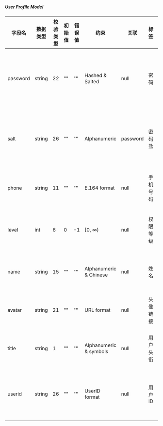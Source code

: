 ##### User Profile Model
| 字段名      | 数据类型   | 校验类型 | 初始值 | 错误值 | 约束                     | 关联       | 标签   | 说明              |
|----------|--------|------|-----|-----|------------------------|----------|------|-----------------|
| password | string | 22   | ""  | ""  | Hashed & Salted        | null     | 密码   | 用户账户密码，存储为哈希加盐值 |
| salt     | string | 26   | ""  | ""  | Alphanumeric           | password | 密码盐  | 用于增强密码安全性的随机字符串 |
| phone    | string | 11   | ""  | ""  | E.164 format           | null     | 手机号码 | 用户绑定的手机号码       |
| level    | int    | 6    | 0   | -1  | [0, ∞)                 | null     | 权限等级 | 用户在系统中的权限层级     |
| name     | string | 15   | ""  | ""  | Alphanumeric & Chinese | null     | 姓名   | 用户的真实姓名或昵称      |
| avatar   | string | 21   | ""  | ""  | URL format             | null     | 头像链接 | 用户头像的网络地址       |
| title    | string | 1    | ""  | ""  | Alphanumeric & symbols | null     | 用户头衔 | 用户的角色或职位名称      |
| userid   | string | 26   | ""  | ""  | UserID format          | null     | 用户ID | 系统内用户账号的唯一标识符   |